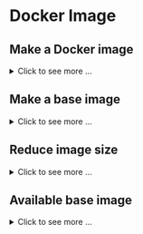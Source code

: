 # Docker Image #

## Make a Docker image ##

<details>
<summary>Click to see more ...</summary>

There are 2 ways:
1. Write a Dockerfile to build an image.
   * Describe all the commands used to create the image in the
     Dockerfile.
1. Save an existing container into an image.
   * Setup the environment in a container, then commit it into an
     image.

### Via Dockerfile ###

<details>
<summary>Click to see more ...</summary>

1. Write Dockerfile, consisting of instructions in the format of
   `INSTRUCTION arguments`.

   <details>
   <summary>Click to see more ...</summary>

   For example:

   ```dockerfile
   # Specify on which image this image is built, equivalent to:
   #     FROM ubuntu:latest
   # As I know, Dockerfile directives are case-insensitive, so it is also equivalent to
   #     from ubuntu
   # You can also give a specific tag verson, such as:
   #     FROM ubuntu:bionic-20181112
   # You can check available tag version of ubuntu at https://hub.docker.com/_/ubuntu/
   # You can also search for other available images at https://hub.docker.com
   # The size of the container run from the latest ubuntu image is about 86.2MB.
   # In Dockerfile, comments are prefixed by '#'.
   FROM ubuntu

   # Run the commands.  Here we install python3.
   # Make sure to 'apt-get update' before 'apt-get install'.
   # See https://docs.docker.com/build/building/best-practices/#apt-get
   # Use 'apt-get' instead of 'apt', otherwise, you will get a warning:
   #     WARNING: apt does not have a stable CLI interface. Use with caution in scripts.
   RUN apt-get update; apt-get install -y python3
   
   # Copy hello.py from your local filesystem into /tmp/ of the filesystem in the image
   COPY hello.py /tmp/
   
   # Set the environment variable NAME as Simon
   ENV NAME Simon
   
   # Set the default application or command on startup when you 'docker run' this image.
   # Here is 'python3 /tmp/hello.py'
   CMD ["python3", "/tmp/hello.py"]
   ```

   * The list of available instrunctions can be found at [Dockerfile
     reference](https://docs.docker.com/engine/reference/builder/#overview).
     See also [Best practices for Dockerfile
     instructions](https://docs.docker.com/develop/develop-images/instructions/).
   * The instruction is case-insensitive.  However, convention is for
     them to be uppercase to distinguish them from arguments more
     eaily.
   * The order of Dockerfile instructions matters because each
     instruction in a Dockerfile roughly translates to an image layer,
     except instructions such as `LABEL` and `CMD` which only modifies
     the image's metadata.
   * When building an image, the Docker builder attempts to reuse
     layers from earlier builds.
     + If a layer of an image is unchnaged, then the builder picks it
       up from the build cache.
     + If a layer has changed since the last build, that layer and all
       following layers must be rebuilt, resulting in slow build.
       - If we change `hello.py` in the Dockerfile example above.  The
         instruction `COPY hello.py /tmp/` and all its following
         instructions will be rebuilt.
   * In a Dockerfile, a `FROM` instruction starts a build stage.
     + Multiple stages are allowed in a Dockerfile.
     + Stages are indexed by integer numbers as in `COPY --from=0`,
       starting with 0 for the first stage.  They can also have names
       by using the `FROM image AS stage_name` pattern, and then be
       referenced by names as in `COPY --from=stage_name`.
     + Docker will run the stages in parallel unless there are
       dependencies among them as specified in `COPY
       --from=stage_name`.
     + [`docker image
       build`](https://docs.docker.com/engine/reference/commandline/image_build/)
       (`docker build`) provides the `--target` option to specify the
       stage needed to build, instead of building all stages by
       default.  This is useful especially when you build the testing
       stage and the production stage for testing and production,
       respectively.
     + Any existing images can be used as a stage, not only the stages
       defined in the Dockerfile, as in `COPY --from=ubuntu:latest`.
     + Since a stage will result in an intermediate image, so any
       stages can be used by subsequent stages as the base image, such
       as `FROM stage_name`.
     + See also [Multi-stage
       Builds](https://docs.docker.com/build/building/multi-stage/).
   * Mounts can be used in Dockerfiles when building images, such as
     cache mounts `--mount=type=cache,target=xxx` and bind mounts
     `--mount=type=bind,source=xxx,target=yyy`.  See also [Mounts -
     Build with Docker](https://docs.docker.com/build/guide/mounts/).
   * Build arguments defined by the
     [`ARG`](https://docs.docker.com/engine/reference/builder/#arg)
     instruction can be used to parameterize a Dockerfile.
     1. Define a build argument.  For example,

        ```Dockerfile
        ARG VERSION=latest
        ```

     1. Use the argument somewhere in the Dockerfile.  For example,

        ```Dockerfile
        FROM ubuntu:${VERSION}
        ```

     1. Provide a value at build time if it needs to be different from
        the default one.  For example,
        
        ```bash
        docker build --build-arg="VERSION=22.04"
        ```

   * Environment variables defined by the
     [`ENV`](https://docs.docker.com/reference/dockerfile/#env)
     instruction are used to set persistent environment variables.
     + Both `ARG`and `ENV` can be used to set variables used by
       subsequent commands, but variables set `ARG` are only available
       at build time, and persist in the image metadata and in the
       image history, while `ENV` variables are available at both
       build time and runtime, and persist in containers.  So both
       build arguments and environment variables are not suitable for
       [holding
       secrets](https://docs.docker.com/build/building/secrets/).
     + Note that, unsetting `ENV` variables by `RUN unset XXX` only
       take effect on the shell process this `RUN` starts, so
       subsequent `RUN`s will still see the `ENV` variables.
     + More about the differences between environment variables and
       build arguments and how to use them in difference scopes can be
       found at [Build
       variables](https://docs.docker.com/build/building/variables/).
     + `ENV` variables are treated differently when they are used with
       `RUN`, `CMD` and `ENTRYPOINT`, compared to being used with
       other instructions like `ADD`, `FROM`, `COPY`, etc.  The `ENV`
       variable substituion is handled by the command shell when used
       with `RUN`, and the image builder when used with `FROM`.
   * `RUN`, `ENTRYPOINT` and `CMD` accept [2 forms of
     arguments](https://docs.docker.com/reference/dockerfile/#shell-and-exec-form).
     + exect form
       - `INSTRUCTION ["executable", "param1", "param2"]`
     + shell form
       - `INSTRUCTION command param1 param2`
       - In shell form, a default shell is used to invoke the
         `command`.  For example, `RUN echo hello` is equivalent to
         `RUN ["/bin/sh", "-c", "echo hello"]`.
       - The default shell to use can be changed by [the `SHELL`
         instruction](https://docs.docker.com/reference/dockerfile/#shell).
   * [`CMD`](https://docs.docker.com/reference/dockerfile/#cmd) and
     [`ENTRYPOINT`](https://docs.docker.com/reference/dockerfile/#entrypoint)
     are used to set the command to be executed when running a
     container from an image.
     + [`docker
       inspect`](https://docs.docker.com/reference/cli/docker/inspect/)
       can be used to view detailed information of docker objects,
       such as the `CMD` and `ENTRYPOINT` of an image.
       - [The `CMD` of the `ubuntu:24.04`
         image](https://git.launchpad.net/cloud-images/+oci/ubuntu-base/tree/Dockerfile?h=noble-24.04)
         is `["/bin/bash"]`.
       - The `ENTRYPOINT` of the `bash` image is a script
         [`docker-entrypoint.sh`](https://github.com/tianon/docker-bash/blob/master/docker-entrypoint.sh).
   * Sometimes, we just want to use Docker container as an isolated
     environment like a virtual machine to compile souce code and get
     the binaries only, instead of a Docker image.  To do that, we
     could:
     1. Use a scratch stage to copy those binaries somewhere, so that
        the image built from the stage contains only those binaries.

        ```Dockerfile
        FROM scratch AS binaries
        COPY --from=previous-stage xxx yyy
        ```

     1. Export only the binaries from the image to somewhere locally
        on the host by using the
        [`--output`](https://docs.docker.com/engine/reference/commandline/image_build/#output)
        option of `docker build`.

        ```bash
        docker build --output=. --target=binaries .
        ```

     See also [Export binaries -- Build with
     Docker](https://docs.docker.com/build/guide/export/).

   </details>

1. Prepare all the other files needed.  For example, `hello.py`:

   ```python
   import os
   print("Hello " + str(os.getenv("NAME", "World")))
   ```

1. Build the image according to the Dockerfile:

   ```console
   $ # Build an image from the Dockerile in current directory and tag it <image-tag-name>
   $ # Usually a tag name is like author/repo:tag
   $ docker build -t <image-tag-name> .
   ```
   
1. Finally, you can run the image by its tag name:

   ```console
   $ docker run <image-tag-name>
   ```

</details>


### Via container ###

<details>
<summary>Click to see more ...</summary>

1. Run a container.  Usually we need a base image to start, such as
   `ubuntu`:

   ```console
   $ # --name gives a name to the container in order to refer to it afterwards
   $ # -it    enables interaction to get into the container
   $ # Usually a image tag name is like author/repo:tag, so when we say:
   $ #     docker run ubuntu
   $ # we refer to ubuntu:latest
   $ docker run --name mlhub -it ubuntu:latest
   ```

1. Setup the environment inside the container.

   ```console
   root@xxx $ pip3 install mlhub
   ```
   
1. Commit the changes in the container into an image by [`docker
   container
   commit`](https://docs.docker.com/reference/cli/docker/container/commit/)
   (`docker commit`).

   ```
   $ # -m    gives a commit message
   $ # -a    gives the author of the image
   $ # mlhub is the container name.
   $ # mlhubber/mlhub:v2.0 is the tag name for the newly created image.
   $ docker commit -m "Added mlhub" -a "mlhubber" mlhub mlhubber/mlhub:v2.0
   ```

</details>


### Reference ###

- [Docker Tutorial: Get Going From Scratch](https://stackify.com/docker-tutorial/)
- [Getting Started with Docker](https://scotch.io/tutorials/getting-started-with-docker)

</details>


## Make a base image ##

<details>
<summary>Click to see more ...</summary>

Usually we make an Docker image from a **parent image** (such as `FROM
ubuntu`).  If we want to make our own parent image which is called
[**base image**](https://docs.docker.com/glossary/#base-image) and has
not parent image, there are 2 ways:
1. Make a minimal OS full image 
1. Use `FROM scratch`


### Make a minimal OS image ###

<details>
<summary>Click to see more ...</summary>

Here we use `debootstrap` to make a minimal Debian image.  **NOTE**:
The system generated in this way still needs extra tuning in order to
function as a full OS system.

```console
$ # Install debootstrap, a tool for making a minimal Debian system
$ sudo apt install debootstrap

$ # Make a bionic system into the directory minisys.
$ # The size of it will be about 307MB
$ sudo debootstrap bionic minisys

$ # Package minisys into a Docker image called 'bionic'
$ # The generated Docker image is around 289MB
$ sudo tar -C minisys -c . | docker import - bionic
```


#### Reference ####

- [Create a base image](https://docs.docker.com/develop/develop-images/baseimages/)
- [moby/contrib/mkimage/debootstrap](https://github.com/moby/moby/blob/master/contrib/mkimage/debootstrap)
- [Installing Debian GNU/Linux from a Unix/Linux System](https://www.debian.org/releases/jessie/amd64/apds03.html.en)

</details>


### Use `FROM scratch` ###

<details>
<summary>Click to see more ...</summary>

Here we use a C++ 'Hello' as an example.  Save the following code as
`hello.sh`.

```bash
#!/bin/bash -

# Generate cpp source code
cat <<EOF > hello.cpp
#include<iostream>
int main() {
  std::cout << "Hello!" << std::endl;
  return 0;
}
EOF

# Compile and generate static executable file
g++ -o hello -static hello.cpp

# Generate Dockerfile
cat <<EOF > Dockerfile
FROM scratch    # Use scratch to make image
ADD hello /     # Put the executable generated previously into the dir / of the iamge
CMD ["/hello"]  # Set the executable as the default command invoked when running the image
EOF

# Make the image according to the Dockerfile above
docker build -t hello .

# Remove intermediate files
rm hello hello.cpp Dockerfile
```

Then run the script `hello.sh`:

```console
$ bash hello.sh 
Sending build context to Docker daemon  2.255MB
Step 1/3 : FROM scratch
 ---> 
Step 2/3 : ADD hello /
 ---> 6844b59b14fb
Step 3/3 : CMD ["/hello"]
 ---> Running in ce8506ded932
Removing intermediate container ce8506ded932
 ---> 362d7a6980b5
Successfully built 362d7a6980b5
Successfully tagged hello:latest

$ docker history hello
IMAGE         CREATED      CREATED BY                         SIZE    COMMENT
362d7a6980b5  2 hours ago  /bin/sh -c #(nop)  CMD ["/hello"]  0B
6844b59b14fb  2 hours ago  /bin/sh -c #(nop) ADD file:968...  2.25MB
```

We can see that the image is built layer by layer.  That is the result
of a Dockerfile directive is a layer in the image, which is a point in
the history of the image, such as `6844b59b14fb` of the above output,
and is an intermediate image as well.  Docker will cache the
intermediate image, thus when you change the order of directives in
the Dockerfile, Docker will re-use them if possible.  Therefore, you'd
better place at the bottom the directives that will change frequently.


#### Reference ####

* [Create a base image](https://docs.docker.com/build/building/base-images/)
* [Optimizing Your Dockerfile](https://medium.com/@esotericmeans/optimizing-your-dockerfile-dc4b7b527756)
* [Best practices for writing Dockerfiles](https://docs.docker.com/develop/develop-images/dockerfile_best-practices/)
* [Creating a Docker Image from Scratch](https://linuxhint.com/create_docker_image_from_scratch/)
* [Build a Base Image from Scratch](https://docker-k8s-lab.readthedocs.io/en/latest/docker/docker-base-image.html)

</details>

</details>


## Reduce image size ##

<details>
<summary>Click to see more ...</summary>

The basic principle is removing unnecessary files and dependencies.
For example, to make the above C++ 'Hello' image, you don't need GCC
to be included in the image, though GCC is required to build the
source code into the executable.  However, if you put the source code
into the image instead of the executable, you have to install GCC
inside the image to compile the code, and GCC will contribute quite an
amount to the size of the final image.


### Multi-stage builds ###

<details>
<summary>Click to see more ...</summary>

Multi-stage builds can be used to optimize the size of an image:

```dockerfile
# python:3 includes GCC and other libraries to build some Python package
FROM python:3 as python-base
COPY requirements.txt .
RUN pip install -r requirements.txt

# python:3-alpine only includes Python related files
FROM python:3-alpine
# pip will put all downloaded and compiled packages into .cache, thus we 
# only need .cache instead of GCC and other redundant libraries to be 
# included into our final image.
COPY --from=python-base /root/.cache /root/.cache
COPY --from=python-base requirements.txt .
RUN pip install -r requirements.txt && rm -rf /root/.cache
```

Here we use 2-stage builds.  One is used for compiling the packages
needed.  The other is used for installing and packaging the results
into our final image.


#### Reference ####

- [Lighter Python images using multi-stage Dockerfile](https://lekum.org/post/multistage-dockerfile/)
- [Use multi-stage builds](https://docs.docker.com/develop/develop-images/multistage-build/)
- [Advanced multi-stage build patterns](https://medium.com/@tonistiigi/advanced-multi-stage-build-patterns-6f741b852fae)
- [Docker build patterns](https://matthiasnoback.nl/2017/04/docker-build-patterns/)

</details>


### Remove unnecessary files ###

<details>
<summary>Click to see more ...</summary>

Here is some tips:

- Remove cached `.deb` package by `sudo apt-get clean`.
- Remove unused dependencies by `sudo apt-get autoremove`.
- Remove logs in `/var/log` and caches in `/var/cache`.
- Export image:

  ```bash
  docker export <container> | docker import - <image>
  ```

  instead of committing image:

  ```bash
  docker commit -m "Remove unnecessary files to make final image" <container> <image>
  ```

  As mentioned previously, every commit will add a layer into the
  image, so all removed unnecessary files are still in the history of
  the image, which will make the final image bigger instead of
  smaller.
  
- Install package by `apt-get install --no-install-recommends` to
  avoid installing unnecessary recommended packages.
- Remove Conda caches by `conda clean -y -a`
- Make `apt-get update` work together with `apt-get install`, such as
  `apt-get update && apt-get install xxx`, to make a single layer
  inside the image.


#### Reference ####

- [Squeeze disk space on a Debian system](https://ownyourbits.com/2017/02/18/squeeze-disk-space-on-a-debian-system/)
- [Tips to Reduce Docker Image Sizes](https://hackernoon.com/tips-to-reduce-docker-image-sizes-876095da3b34)

</details>


### Use minimization tools ###

- [Skinnywhale helps you make smaller (as in megabytes) Docker containers](https://github.com/djosephsen/skinnywhale)

</details>


## Available base image ##

<details>
<summary>Click to see more ...</summary>

### iron ###

- [Iron](https://hub.docker.com/u/iron/)
- [Uber tiny Docker images for all the things](https://github.com/iron-io/dockers)
- [Microcontainers -- Tiny, Portable Docker Containers](https://blog.iron.io/microcontainers-tiny-portable-containers/)


### phusion ###

- [phusion/baseimage](https://hub.docker.com/r/phusion/baseimage/)
- [A minimal Ubuntu base image modified for Docker-friendliness](https://github.com/phusion/baseimage-docker)
- [Baseimage-docker, fat containers and "treating containers as VMs"](https://blog.phusion.nl/2015/01/20/baseimage-docker-fat-containers-treating-containers-vms/)


### minideb ###

- [bitnami/minideb](https://hub.docker.com/r/bitnami/minideb/)
- [A small image based on Debian designed for use in containers](https://github.com/bitnami/minideb)
- [Minideb: A Minimalist, Debian-Based Docker Image](https://dzone.com/articles/minideb-a-minimalist-debian-based-docker-image)


### miniconda3 ###

It is about 180MB and conda is located in `/opt/conda` inside the
image.

- [continuumio/miniconda3](https://hub.docker.com/r/continuumio/miniconda3/)
- [Conda Environments with Docker](https://medium.com/@chadlagore/conda-environments-with-docker-82cdc9d25754)


### tensorflow ###

It is about 2GB for GPU version, and 500MB for non-GPU.

- [tensorflow/tensorflow](https://hub.docker.com/r/tensorflow/tensorflow/)


### R images ###

- [Opening Reproducible Research](https://o2r.info/)
- [Generating Dockerfiles for reproducible research with R](http://o2r.info/containerit/articles/containerit.html)
- [Rocker](https://github.com/rocker-org/rocker) and [Rocker -- Docker Hub](https://hub.docker.com/u/rocker/)

</details>

